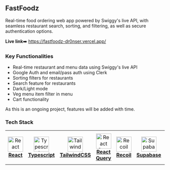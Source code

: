 ## FastFoodz

Real-time food ordering web app powered by Swiggy's live API, with seamless restaurant search, sorting, and filtering, as well as secure authentication options.

**Live link**➡️ <a href="https://fastfoodz-dr0nser.vercel.app/" target="_blank">https://fastfoodz-dr0nser.vercel.app/</a>

### Key Functionalities

- Real-time restaurant and menu data using Swiggy's live API
- Google Auth and email/pass auth using Clerk
- Sorting filters for restaurants
- Search feature for restaurants
- Dark/Light mode
- Veg menu item filter in menu
- Cart functionality

As this is an ongoing project, features will be added with time.

### Tech Stack

<table>
  <tr>
    <td align="center" height="108" width="108">
      <a href="https://react.dev/" target="_blank">
        <img
          src="https://cdn.jsdelivr.net/gh/devicons/devicon/icons/react/react-original.svg"
          width="48"
          height="48"
          alt="React"
        />
        <br /><strong>React</strong>
      </a>
    </td>
    <td align="center" height="108" width="108">
      <a href="https://www.typescriptlang.org/" target="_blank">
        <img
          src="https://cdn.jsdelivr.net/gh/devicons/devicon/icons/typescript/typescript-original.svg"
          width="48"
          height="48"
          alt="Typescript"
        />
        <br /><strong>Typescript</strong>
      </a>
    </td>
    <td align="center" height="108" width="108">
      <a href="https://tailwindcss.com/" target="_blank">
        <img
          src="https://cdn.jsdelivr.net/gh/devicons/devicon/icons/tailwindcss/tailwindcss-plain.svg"
          width="48"
          height="48"
          alt="Tailwind"
        />
        <br /><strong>TailwindCSS</strong>
      </a>
    </td>
    <td align="center" height="108" width="108">
      <a href="https://tanstack.com/query/latest/" target="_blank">
        <img
          src="https://seeklogo.com/images/R/react-query-logo-1340EA4CE9-seeklogo.com.png"
          width="auto"
          height="48"
          alt="React Query"
        />
        <br /><strong>React Query</strong>
      </a>
    </td>
    <td align="center" height="108" width="108">
      <a href="https://recoiljs.org/" target="_blank">
        <img
          src="https://cdn.worldvectorlogo.com/logos/recoil-js.svg"
          width="48"
          height="48"
          alt="Recoil"
        />
        <br /><strong>Recoil</strong>
      </a>
    </td>
    <td align="center" height="108" width="108">
      <a href="https://supabase.com/" target="_blank">
        <img
          src="https://seeklogo.com/images/S/supabase-logo-DCC676FFE2-seeklogo.com.png"
          width="48"
          height="48"
          alt="Supabase"
        />
        <br /><strong>Supabase</strong>
      </a>
    </td>
    <td align="center" height="108" width="108">
      <a href="https://clerk.com/" target="_blank">
        <img
          src="https://media.licdn.com/dms/image/D560BAQHpL09DCrCRGA/company-logo_200_200/0/1698702387793/clerkinc_logo?e=2147483647&v=beta&t=nbl1ShnUuWuIGy_rkvpxHvkaecVPlg7U2vQiW9RUCb8"
          width="auto"
          height="48"
          alt="Clerk"
        />
        <br /><strong>Clerk</strong>
      </a>
    </td>
  </tr>
</table>
